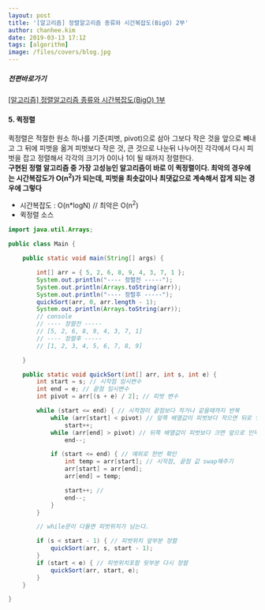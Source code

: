 ```yaml
---
layout: post
title: '[알고리즘] 정렬알고리즘 종류와 시간복잡도(BigO) 2부'
author: chanhee.kim
date: 2019-03-13 17:12
tags: [algorithm]
image: /files/covers/blog.jpg
---
```


##### 전편바로가기
<a href="https://beam307.github.io/2019/03/01/sort-algorithm/">[알고리즘] 정렬알고리즘 종류와 시간복잡도(BigO) 1부</a>


#### 5. 퀵정렬
퀵정렬은 적절한 원소 하나를 기준(피벗, pivot)으로 삼아 그보다 작은 것을 앞으로 빼내고 그 뒤에 피벗을 옮겨 피벗보다 작은 것, 큰 것으로 나눈뒤 나누어진 각각에서 다시 피벗을 잡고 정렬해서 각각의 크기가 0이나 1이 될 때까지 정렬한다.<br>
<strong class="red">구현된 정렬 알고리즘 중 가장 고성능인 알고리즘이 바로 이 퀵정렬이다. 최악의 경우에는 시간복잡도가 O(n<sup>2</sup>)가 되는데, 피벗을 최솟값이나 최댓값으로 계속해서 잡게 되는 경우에 그렇다</strong>
* 시간복잡도 : O(n*logN) // 최악은 O(n<sup>2</sup>)
* 퀵정렬 소스

``` java
import java.util.Arrays;

public class Main {

	public static void main(String[] args) {

		int[] arr = { 5, 2, 6, 8, 9, 4, 3, 7, 1 };
		System.out.println("---- 정렬전 -----");
		System.out.println(Arrays.toString(arr));
		System.out.println("---- 정렬후 -----");
		quickSort(arr, 0, arr.length - 1);
		System.out.println(Arrays.toString(arr));
		// console
		// ---- 정렬전 -----
		// [5, 2, 6, 8, 9, 4, 3, 7, 1]
		// ---- 정렬후 -----
		// [1, 2, 3, 4, 5, 6, 7, 8, 9]

	}

	public static void quickSort(int[] arr, int s, int e) {
		int start = s; // 시작점 임시변수
		int end = e; // 끝점 임시변수
		int pivot = arr[(s + e) / 2]; // 피벗 변수

		while (start <= end) { // 시작점이 끝점보다 작거나 같을때까지 반복
			while (arr[start] < pivot) // 앞쪽 배열값이 피벗보다 작으면 뒤로 인덱스 이동
				start++;
			while (arr[end] > pivot) // 뒤쪽 배열값이 피벗보다 크면 앞으로 인덱스 이동
				end--;

			if (start <= end) { // 예외로 한번 확인
				int temp = arr[start]; // 시작점, 끝점 값 swap해주기
				arr[start] = arr[end];
				arr[end] = temp;

				start++; //
				end--;
			}
		}

		// while문이 다돌면 피벗위치가 남는다.

		if (s < start - 1) { // 피벗위치 앞부분 정렬
			quickSort(arr, s, start - 1);
		}
		if (start < e) { // 피벗위치포함 뒷부분 다시 정렬
			quickSort(arr, start, e);
		}
	}

}
```
